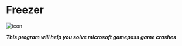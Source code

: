 # Freezer
![icon](https://user-images.githubusercontent.com/70275791/221481461-ec77ad7b-aa29-42a4-b4c2-d6663ceee7b3.png)

***This program will help you solve microsoft gamepass game crashes***
